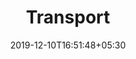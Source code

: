 ---
title: "Transport"
metaTitle : "School bus GPS | School bus tracker | School transport services - myly"
keywords : "school bus, transport software, transportation solutions, school transport services, school bus tracker, school bus gps, bus route planning software"
description : "Now see real-time location of school buses on Web and mobile app. Child safety is a school's top-most responsibility, myly helps you with complete GPS solution."
date: 2019-12-10T16:51:48+05:30
draft: true
---